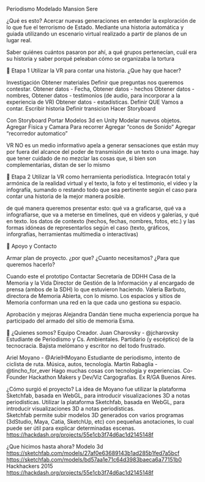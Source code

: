 Periodismo Modelado 
Mansion Sere 

¿Qué es esto?
Acercar nuevas generaciones en entender la exploración de lo que fue el terrorismo de Estado. Mediante una historia automática y guiada utilizando  un escenario virtual realizado a partir de planos de un lugar real.

Saber 
quiénes 
cuántos pasaron por ahí,
a qué grupos pertenecían, 
cuál era su historia y saber 
porqué peleaban 
cómo se organizaba la tortura




















Etapa 1
Utilizar la VR para contar una historia.
¿Que hay que hacer?

Investigación Obtener materiales
Definir que preguntas nos queremos contestar.
Obtener datos - Fecha, 
Obtener datos - hechos
Obtener datos - nombres, 
Obtener datos - testimonios (de audio, para incorporar a la experiencia de VR)
Obtener datos - estadísticas.
Definir QUE Vamos a contar.
Escribir historia
Definir transicion
Hacer Storyboard

Con Storyboard 
Portar Modelos 3d en Unity
Modelar nuevos objetos.
Agregar Fisica y Camara Para recorrer
Agregar “conos de Sonido”
Agregar “recorredor automatico”



VR NO es un medio informativo apela a generar sensaciones que están muy por fuera del alcance del poder de transmisión de un texto o una image. hay que tener cuidado de no mezclar las cosas que, si bien son complementarias, distan de ser lo mismo


Etapa 2
Utilizar la VR como herramienta periodística. 
Integracón total y armónica de la realidad virtual y el texto, la foto y el testimonio, el video y la infografía, sumando o restando todo que sea pertinente según el caso para contar una historia de la mejor manera posible. 


de qué manera queremos presentar esto: 
qué va a graficarse, 
qué va a infografiarse,
 que va a meterse en timelines, 
qué en videos y galerías, y qué en texto.
los datos de contexto (hechos, fechas, nombres, fotos, etc.) y 
las formas idóneas de representarlos según el caso (texto, gráficos, inforgrafías, herramientas multimedia o interactivas) 








Apoyo y Contacto

Armar plan de proyecto.
¿por que?
¿Cuanto necesitamos?
¿Para que queremos hacerlo?

Cuando este el prototipo Contactar
Secretaría de DDHH
Casa de la Memoria y la Vida
Director de Gestión de la Información y al encargado de prensa (ambos de la SDH) lo que estuvieron haciendo.
Valeria Barbuto, directora de Memoria Abierta, con lo mismo.
Los espacios y sitios de Memoria conforman una red en la que cada uno gestiona su espacio. 

Aprobación y mejoras 
Alejandra Dandán tiene mucha experiencia porque ha participado del armado del sitio de memoria Esma. 


¿Quienes somos?
Equipo Creador.
Juan Charovsky - @jcharovsky
Estudiante de Periodismo y Cs. Ambientales. Partidario (y escéptico) de la tecnocracia. Bajista melómano y escritor no del todo frustrado.

Ariel Moyano - @ArielHMoyano 
Estudiante de periodismo, intento de ciclista de ruta. Música, autos, tecnología.
Martin Rabaglia - @tincho_for_ever
Hago muchas cosas con tecnologia y experiencias. Co-Founder  Hackathon Makers y Dev/Viz  Cargografias. Ex R/GA Buenos Aires.
 

¿Cómo surgió el proyecto?
La idea de Moyano fue utilizar la plataforma Sketchfab, basada en WebGL, para introducir visualizaciones 3D a notas periodísticas. 
Utilizar la plataforma Sketchfab, basada en WebGL, para introducir visualizaciones 3D a notas periodísticas.  
Sketchfab permite subir modelos 3D generados con varios programas (3dStudio, Maya, Catia, SketchUp, etc) con pequeñas anotaciones, lo cual puede ser útil para explicar determinadas escenas. 
https://hackdash.org/projects/55e1cb3f74d6ac1d2145148f 

¿Que hicimos hasta ahora?
Modelo 3d
https://sketchfab.com/models/27af0e63689143b1ad285b1fed7a5bcf   https://sketchfab.com/models/bd57aa1e71c64d3983baeca6a77151b0
Hackhackers 2015
https://hackdash.org/projects/55e1cb3f74d6ac1d2145148f 



